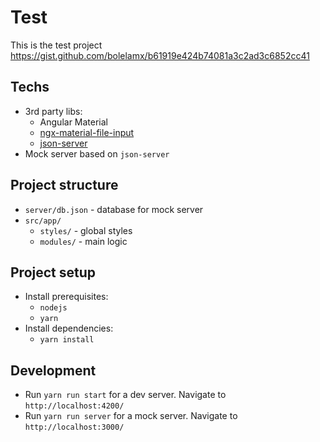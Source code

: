 # Test
This is the test project https://gist.github.com/bolelamx/b61919e424b74081a3c2ad3c6852cc41

## Techs
- 3rd party libs:
  - Angular Material
  - [ngx-material-file-input](https://github.com/merlosy/ngx-material-file-input)
  - [json-server](https://github.com/typicode/json-server)
- Mock server based on `json-server`

## Project structure
- `server/db.json` - database for mock server
- `src/app/`
  - `styles/` - global styles
  - `modules/` - main logic

## Project setup
- Install prerequisites:
  - `nodejs`
  - `yarn`
- Install dependencies:
  - `yarn install`

## Development
- Run `yarn run start` for a dev server. Navigate to `http://localhost:4200/`
- Run `yarn run server` for a mock server. Navigate to `http://localhost:3000/`

